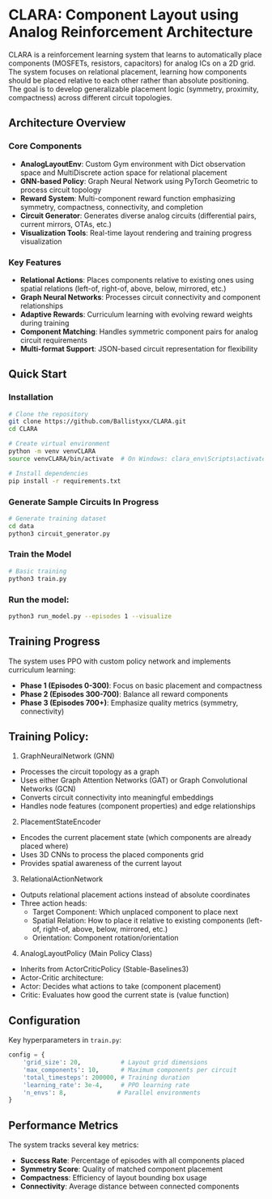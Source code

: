 # CLARA: Component Layout using Analog Reinforcement Architecture

CLARA is a reinforcement learning system that learns to automatically place components (MOSFETs, resistors, capacitors) for analog ICs on a 2D grid. The system focuses on relational placement, learning how components should be placed relative to each other rather than absolute positioning. The goal is to develop generalizable placement logic (symmetry, proximity, compactness) across different circuit topologies.

## Architecture Overview

### Core Components

- **AnalogLayoutEnv**: Custom Gym environment with Dict observation space and MultiDiscrete action space for relational placement
- **GNN-based Policy**: Graph Neural Network using PyTorch Geometric to process circuit topology 
- **Reward System**: Multi-component reward function emphasizing symmetry, compactness, connectivity, and completion
- **Circuit Generator**: Generates diverse analog circuits (differential pairs, current mirrors, OTAs, etc.)
- **Visualization Tools**: Real-time layout rendering and training progress visualization

### Key Features

- **Relational Actions**: Places components relative to existing ones using spatial relations (left-of, right-of, above, below, mirrored, etc.)
- **Graph Neural Networks**: Processes circuit connectivity and component relationships
- **Adaptive Rewards**: Curriculum learning with evolving reward weights during training
- **Component Matching**: Handles symmetric component pairs for analog circuit requirements
- **Multi-format Support**: JSON-based circuit representation for flexibility

## Quick Start

### Installation

```bash
# Clone the repository
git clone https://github.com/Ballistyxx/CLARA.git
cd CLARA

# Create virtual environment
python -m venv venvCLARA
source venvCLARA/bin/activate  # On Windows: clara_env\Scripts\activate

# Install dependencies
pip install -r requirements.txt
```

### Generate Sample Circuits **In Progress**

```bash
# Generate training dataset
cd data
python3 circuit_generator.py
```

### Train the Model

```bash
# Basic training
python3 train.py
```

### Run the model:
```bash
python3 run_model.py --episodes 1 --visualize
```

## Training Progress

The system uses PPO with custom policy network and implements curriculum learning:

- **Phase 1 (Episodes 0-300)**: Focus on basic placement and compactness
- **Phase 2 (Episodes 300-700)**: Balance all reward components  
- **Phase 3 (Episodes 700+)**: Emphasize quality metrics (symmetry, connectivity)

## Training Policy:

1. GraphNeuralNetwork (GNN)
- Processes the circuit topology as a graph
- Uses either Graph Attention Networks (GAT) or Graph Convolutional Networks (GCN)
- Converts circuit connectivity into meaningful embeddings
- Handles node features (component properties) and edge relationships
2. PlacementStateEncoder
- Encodes the current placement state (which components are already placed where)
- Uses 3D CNNs to process the placed components grid
- Provides spatial awareness of the current layout
3. RelationalActionNetwork
- Outputs relational placement actions instead of absolute coordinates
- Three action heads:
    - Target Component: Which unplaced component to place next
    - Spatial Relation: How to place it relative to existing components (left-of, right-of, above, below, mirrored, etc.)
    - Orientation: Component rotation/orientation
4. AnalogLayoutPolicy (Main Policy Class)
- Inherits from ActorCriticPolicy (Stable-Baselines3)
- Actor-Critic architecture:
- Actor: Decides what actions to take (component placement)
- Critic: Evaluates how good the current state is (value function)

## Configuration

Key hyperparameters in `train.py`:

```python
config = {
    'grid_size': 20,           # Layout grid dimensions
    'max_components': 10,      # Maximum components per circuit
    'total_timesteps': 200000, # Training duration
    'learning_rate': 3e-4,     # PPO learning rate
    'n_envs': 8,              # Parallel environments
}
```

## Performance Metrics

The system tracks several key metrics:

- **Success Rate**: Percentage of episodes with all components placed
- **Symmetry Score**: Quality of matched component placement
- **Compactness**: Efficiency of layout bounding box usage  
- **Connectivity**: Average distance between connected components